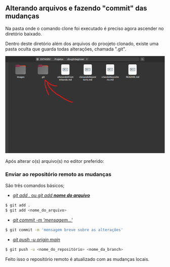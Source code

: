 ## Alterando arquivos e fazendo "commit" das mudanças

Na pasta onde o comando clone foi executado é preciso agora ascender no diretório baixado.

Dentro deste diretório além dos arquivos do proojeto clonado, existe uma pasta oculta que guarda todas alterações, chamada ".git".

![pasta clonada](https://github.com/NeiTDutra/dio-git-beginner/blob/main/images/arquivoGit.png)

Após alterar o(s) arquivo(s) no editor preferido:

### Enviar ao repositório remoto as mudanças

São três comandos básicos;

- [*git add .* ou *git add ***nome do arquivo****](https://github.com/git-guides/git-add)

```bash
$ git add .
$ git add <nome_do_arquivo>
```

- [*git commit -m 'mensagem...'*](https://git-scm.com/docs/git-commit)

```bash
$ git commit -m 'mensagem breve sobre as alterações'
```

- [*git push -u origin main*](https://git-scm.com/docs/git-push)

```bash
$ git push -u <nome_do_repositório> <nome_da_branch>
```

Feito isso o repositório remoto é atualizado com as mudanças locais.
